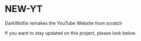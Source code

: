 # NEW-YT
 DarkWolfie remakes the YouTube Website from scratch


 If you want to stay updated on this project, please look below.

